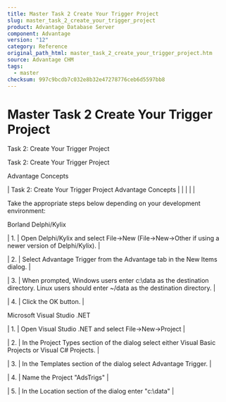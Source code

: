 ```yaml
---
title: Master Task 2 Create Your Trigger Project
slug: master_task_2_create_your_trigger_project
product: Advantage Database Server
component: Advantage
version: "12"
category: Reference
original_path_html: master_task_2_create_your_trigger_project.htm
source: Advantage CHM
tags:
  - master
checksum: 997c9bcdb7c032e8b32e47278776ceb6d5597bb8
---
```


# Master Task 2 Create Your Trigger Project

Task 2: Create Your Trigger Project

Task 2: Create Your Trigger Project

Advantage Concepts

| Task 2: Create Your Trigger Project  Advantage Concepts |  |  |  |  |

Take the appropriate steps below depending on your development environment:

Borland Delphi/Kylix

| 1. | Open Delphi/Kylix and select File->New (File->New->Other if using a newer version of Delphi/Kylix). |

| 2. | Select Advantage Trigger from the Advantage tab in the New Items dialog. |

| 3. | When prompted, Windows users enter c:\data as the destination directory. Linux users should enter ~/data as the destination directory. |

| 4. | Click the OK button. |

Microsoft Visual Studio .NET

| 1. | Open Visual Studio .NET and select File->New->Project |

| 2. | In the Project Types section of the dialog select either Visual Basic Projects or Visual C# Projects. |

| 3. | In the Templates section of the dialog select Advantage Trigger. |

| 4. | Name the Project "AdsTrigs" |

| 5. | In the Location section of the dialog enter "c:\data" |
